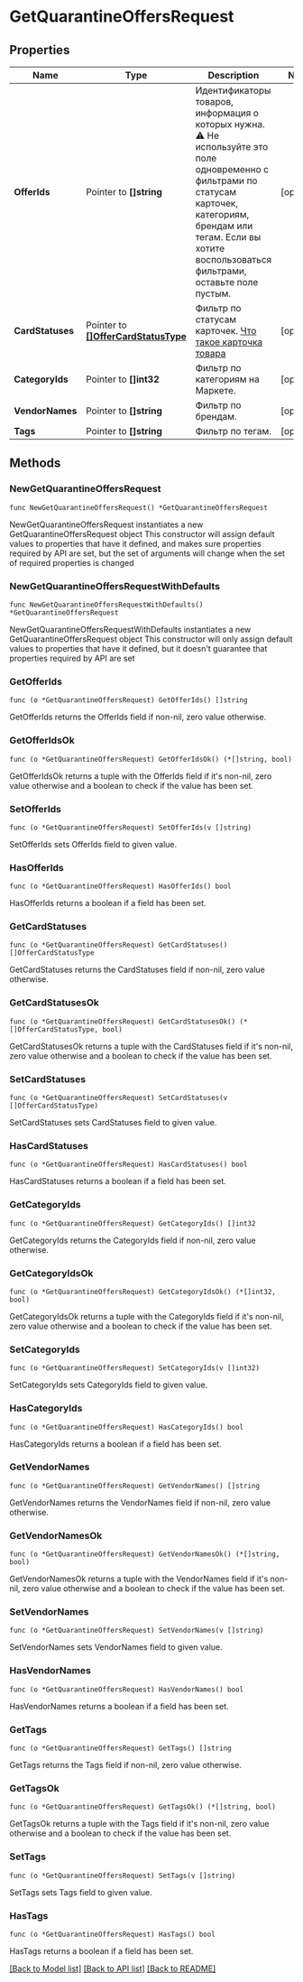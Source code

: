 # GetQuarantineOffersRequest

## Properties

Name | Type | Description | Notes
------------ | ------------- | ------------- | -------------
**OfferIds** | Pointer to **[]string** | Идентификаторы товаров, информация о которых нужна. ⚠️ Не используйте это поле одновременно с фильтрами по статусам карточек, категориям, брендам или тегам. Если вы хотите воспользоваться фильтрами, оставьте поле пустым. | [optional] 
**CardStatuses** | Pointer to [**[]OfferCardStatusType**](OfferCardStatusType.md) | Фильтр по статусам карточек.  [Что такое карточка товара](https://yandex.ru/support/marketplace/assortment/content/index.html)  | [optional] 
**CategoryIds** | Pointer to **[]int32** | Фильтр по категориям на Маркете. | [optional] 
**VendorNames** | Pointer to **[]string** | Фильтр по брендам. | [optional] 
**Tags** | Pointer to **[]string** | Фильтр по тегам. | [optional] 

## Methods

### NewGetQuarantineOffersRequest

`func NewGetQuarantineOffersRequest() *GetQuarantineOffersRequest`

NewGetQuarantineOffersRequest instantiates a new GetQuarantineOffersRequest object
This constructor will assign default values to properties that have it defined,
and makes sure properties required by API are set, but the set of arguments
will change when the set of required properties is changed

### NewGetQuarantineOffersRequestWithDefaults

`func NewGetQuarantineOffersRequestWithDefaults() *GetQuarantineOffersRequest`

NewGetQuarantineOffersRequestWithDefaults instantiates a new GetQuarantineOffersRequest object
This constructor will only assign default values to properties that have it defined,
but it doesn't guarantee that properties required by API are set

### GetOfferIds

`func (o *GetQuarantineOffersRequest) GetOfferIds() []string`

GetOfferIds returns the OfferIds field if non-nil, zero value otherwise.

### GetOfferIdsOk

`func (o *GetQuarantineOffersRequest) GetOfferIdsOk() (*[]string, bool)`

GetOfferIdsOk returns a tuple with the OfferIds field if it's non-nil, zero value otherwise
and a boolean to check if the value has been set.

### SetOfferIds

`func (o *GetQuarantineOffersRequest) SetOfferIds(v []string)`

SetOfferIds sets OfferIds field to given value.

### HasOfferIds

`func (o *GetQuarantineOffersRequest) HasOfferIds() bool`

HasOfferIds returns a boolean if a field has been set.

### GetCardStatuses

`func (o *GetQuarantineOffersRequest) GetCardStatuses() []OfferCardStatusType`

GetCardStatuses returns the CardStatuses field if non-nil, zero value otherwise.

### GetCardStatusesOk

`func (o *GetQuarantineOffersRequest) GetCardStatusesOk() (*[]OfferCardStatusType, bool)`

GetCardStatusesOk returns a tuple with the CardStatuses field if it's non-nil, zero value otherwise
and a boolean to check if the value has been set.

### SetCardStatuses

`func (o *GetQuarantineOffersRequest) SetCardStatuses(v []OfferCardStatusType)`

SetCardStatuses sets CardStatuses field to given value.

### HasCardStatuses

`func (o *GetQuarantineOffersRequest) HasCardStatuses() bool`

HasCardStatuses returns a boolean if a field has been set.

### GetCategoryIds

`func (o *GetQuarantineOffersRequest) GetCategoryIds() []int32`

GetCategoryIds returns the CategoryIds field if non-nil, zero value otherwise.

### GetCategoryIdsOk

`func (o *GetQuarantineOffersRequest) GetCategoryIdsOk() (*[]int32, bool)`

GetCategoryIdsOk returns a tuple with the CategoryIds field if it's non-nil, zero value otherwise
and a boolean to check if the value has been set.

### SetCategoryIds

`func (o *GetQuarantineOffersRequest) SetCategoryIds(v []int32)`

SetCategoryIds sets CategoryIds field to given value.

### HasCategoryIds

`func (o *GetQuarantineOffersRequest) HasCategoryIds() bool`

HasCategoryIds returns a boolean if a field has been set.

### GetVendorNames

`func (o *GetQuarantineOffersRequest) GetVendorNames() []string`

GetVendorNames returns the VendorNames field if non-nil, zero value otherwise.

### GetVendorNamesOk

`func (o *GetQuarantineOffersRequest) GetVendorNamesOk() (*[]string, bool)`

GetVendorNamesOk returns a tuple with the VendorNames field if it's non-nil, zero value otherwise
and a boolean to check if the value has been set.

### SetVendorNames

`func (o *GetQuarantineOffersRequest) SetVendorNames(v []string)`

SetVendorNames sets VendorNames field to given value.

### HasVendorNames

`func (o *GetQuarantineOffersRequest) HasVendorNames() bool`

HasVendorNames returns a boolean if a field has been set.

### GetTags

`func (o *GetQuarantineOffersRequest) GetTags() []string`

GetTags returns the Tags field if non-nil, zero value otherwise.

### GetTagsOk

`func (o *GetQuarantineOffersRequest) GetTagsOk() (*[]string, bool)`

GetTagsOk returns a tuple with the Tags field if it's non-nil, zero value otherwise
and a boolean to check if the value has been set.

### SetTags

`func (o *GetQuarantineOffersRequest) SetTags(v []string)`

SetTags sets Tags field to given value.

### HasTags

`func (o *GetQuarantineOffersRequest) HasTags() bool`

HasTags returns a boolean if a field has been set.


[[Back to Model list]](../README.md#documentation-for-models) [[Back to API list]](../README.md#documentation-for-api-endpoints) [[Back to README]](../README.md)


